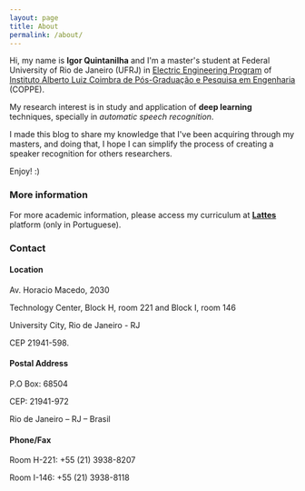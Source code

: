 ```yaml
---
layout: page
title: About
permalink: /about/
---
```


Hi, my name is **Igor Quintanilha** and I'm a master's student at Federal University of Rio de Janeiro (UFRJ) in [Electric Engineering Program](http://www.pee.ufrj.br) of [Instituto Alberto Luiz Coimbra de Pós-Graduação e Pesquisa em Engenharia](http://coppe.ufrj.br) (COPPE).

My research interest is in study and application of **deep learning** techniques, specially in *automatic speech recognition*.

I made this blog to share my knowledge that I've been acquiring through my masters, and doing that, I hope I can simplify the process of creating a speaker recognition for others researchers.

Enjoy! :)


### More information

For more academic information, please access my curriculum at [**Lattes**](http://lattes.cnpq.br/3790573686920537) platform (only in Portuguese).

### Contact

#### Location

Av. Horacio Macedo, 2030 

Technology Center, Block H, room 221 and Block I, room 146

University City, Rio de Janeiro - RJ

CEP 21941-598.

#### Postal Address
P.O Box: 68504

CEP: 21941-972

Rio de Janeiro – RJ – Brasil

#### Phone/Fax
Room H-221: +55 (21) 3938-8207

Room I-146: +55 (21) 3938-8118